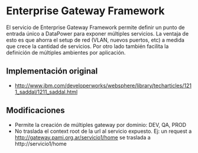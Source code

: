 # Enterprise Gateway Framework


El servicio de Enterprise Gateway Framework permite definir un punto de entrada único a DataPower para exponer múltiples servicios. La ventaja de esto es que ahorra el setup de red (VLAN, nuevos puertos, etc) a medida que crece la cantidad de servicios.
Por otro lado también facilita la definición de múltiples ambientes por aplicación.

## Implementación original

* http://www.ibm.com/developerworks/websphere/library/techarticles/1211_saddal/1211_saddal.html

## Modificaciones

* Permite la creación de múltiples gateway por dominio: DEV, QA, PROD
* No traslada el context root de la url al servicio expuesto. Ej: un request a http://gateway.pami.org.ar/servicio1/home se traslada a http://servicio1/home
